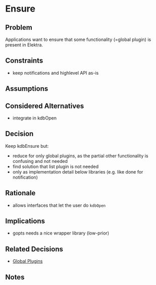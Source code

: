 # Ensure

## Problem

Applications want to ensure that some functionality (=global plugin)
is present in Elektra.

## Constraints

- keep notifications and highlevel API as-is

## Assumptions

## Considered Alternatives

- integrate in kdbOpen

## Decision

Keep kdbEnsure but:

- reduce for only global plugins, as the partial other functionality is confusing
  and not needed
- find solution that list plugin is not needed
- only as implementation detail below libraries (e.g. like done for notification)

## Rationale

- allows interfaces that let the user do `kdbOpen`

## Implications

- gopts needs a nice wrapper library (low-prior)

## Related Decisions

- [Global Plugins](global_plugins.md)

## Notes
